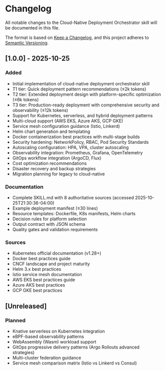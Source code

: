 # Changelog

All notable changes to the Cloud-Native Deployment Orchestrator skill will be documented in this file.

The format is based on [Keep a Changelog](https://keepachangelog.com/en/1.0.0/),
and this project adheres to [Semantic Versioning](https://semver.org/spec/v2.0.0.html).

## [1.0.0] - 2025-10-25

### Added
- Initial implementation of cloud-native deployment orchestrator skill
- T1 tier: Quick deployment pattern recommendations (≤2k tokens)
- T2 tier: Extended deployment design with platform-specific optimization (≤6k tokens)
- T3 tier: Production-ready deployment with comprehensive security and observability (≤12k tokens)
- Support for Kubernetes, serverless, and hybrid deployment patterns
- Multi-cloud support (AWS EKS, Azure AKS, GCP GKE)
- Service mesh configuration guidance (Istio, Linkerd)
- Helm chart generation and templating
- Docker containerization best practices with multi-stage builds
- Security hardening: NetworkPolicy, RBAC, Pod Security Standards
- Autoscaling configuration: HPA, VPA, cluster autoscaling
- Observability integration: Prometheus, Grafana, OpenTelemetry
- GitOps workflow integration (ArgoCD, Flux)
- Cost optimization recommendations
- Disaster recovery and backup strategies
- Migration planning for legacy to cloud-native

### Documentation
- Complete SKILL.md with 8 authoritative sources (accessed 2025-10-25T21:30:36-04:00)
- Example deployment manifest (≤30 lines)
- Resource templates: Dockerfile, K8s manifests, Helm charts
- Decision rules for platform selection
- Output contract with JSON schema
- Quality gates and validation requirements

### Sources
- Kubernetes official documentation (v1.28+)
- Docker best practices guide
- CNCF landscape and project maturity
- Helm 3.x best practices
- Istio service mesh documentation
- AWS EKS best practices guide
- Azure AKS best practices
- GCP GKE best practices

## [Unreleased]

### Planned
- Knative serverless on Kubernetes integration
- eBPF-based observability patterns
- WebAssembly (Wasm) workload support
- GitOps progressive delivery patterns (Argo Rollouts advanced strategies)
- Multi-cluster federation guidance
- Service mesh comparison matrix (Istio vs Linkerd vs Consul)
